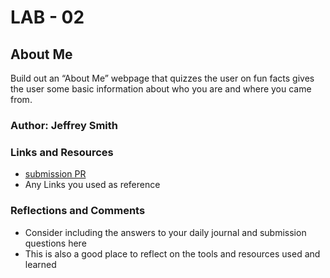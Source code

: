 # LAB - 02

## About Me

Build out an “About Me” webpage that quizzes the user on fun facts gives the user some basic information about who you are and where you came from.

### Author: Jeffrey Smith

### Links and Resources

* [submission PR](http://xyz.com)
* Any Links you used as reference

### Reflections and Comments

* Consider including the answers to your daily journal and submission questions here
* This is also a good place to reflect on the tools and resources used and learned